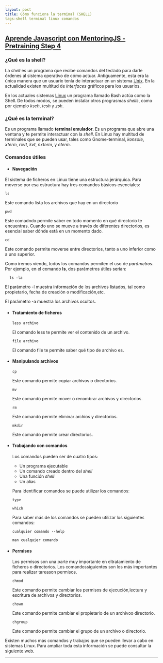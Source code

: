 ```yaml
---
layout: post
title: Cómo funciona la terminal (SHELL)
tags:shell terminal linux comandos 
---
```

## [**Aprende Javascript con MentoringJS - Pretraining Step 4**](http://MentoringJS.com)
### ¿Qué es la shell?
La _shell_ es un programa que recibe comandos del teclado para darle órdenes al sistema operativo de cómo actuar. Antiguamente, esta era la única manera que un usuario tenía de interactuar en un sistema [Unix](http://www.unix.org/what_is_unix/history_timeline.html).
En la actualidad existen multitud de _interfaces_ gráficos para los usuarios.

En los actuales sistemas [Linux](https://www.debian.org/releases/stable/armel/ch01s02.html.es) un programa llamado Bash actúa como la Shell. De todos modos, se pueden instalar otros prograsmas _shells_, como por ejemplo _ksch_, _tcsh_ y _zsh_.

### ¿Qué es la terminal?

Es un programa llamado **terminal emulador**. Es un programa que abre una ventana y te permite interactuar con la _shell_.  En Linux hay multitud de terminales que se pueden usar, tales como Gnome-terminal, _konsole_, _xterm_, _rxvt_, _kvt_, _nxterm_, y _eterm_.

### Comandos útiles
+ #### Navegación
El sistema de ficheros en Linux tiene una estructura jerárquica. Para moverse por esa estructura hay tres comandos básicos esenciales:
```
ls
```
Este comando lista los archivos que hay en un directorio
```
pwd
```
Este comadndo permite saber en todo momento en qué directorio te encuentras. Cuando uno se mueve a través de diferentes directorios, es esencial saber dónde está en un momento dado.
```
cd
```
Este comando permite moverse entre directorios, tanto a uno inferior como a uno superior.

  Como iremos viendo, todos los comandos permiten el uso de _parámetros_.
  Por ejemplo, en el comando **ls**, dos parámetros útiles serían:
  ```
    ls -la

  ```
El parámetro -l muestra información de los archivos listados, tal como propietario, fecha de creación o modificación,etc.

  El parámetro -a muestra los archivos ocultos.

+ #### Tratamiento de ficheros

  ```
  less archivo
  ```
  El comando less te permite ver el contenido de un archivo.
  ```
  file archivo
  ```
  El comando file te permite saber qué tipo de archivo es.


+ #### Manipulando archivos

  ```
  cp
  ```
  Este comando permite copiar archivos o directorios.
  ```
  mv
  ```
  Este comando permite mover o renombrar archivos y directorios.
  ```
  rm
  ```
  Este comando permite eliminar archios y directorios.
  ```
  mkdir
  ```
  Este comando permite crear directorios.

+ #### Trabajando con comandos

  Los comandos pueden ser de cuatro tipos:

    * Un programa ejecutable
    * Un comando creado dentro del _shell_
    * Una función _shell_
    * Un alias

  Para identificar comandos se puede utilizar los comandos:
  ```
  type
  ```
  ```
  which
  ```

  Para saber más de los comandos se pueden utilizar los siguientes comandos:

  ```
  cualquier comando --help
  ```
  ```
  man cualquier comando
  ```

+ #### Permisos

  Los permisos son una parte muy importante en eltratamiento de ficheros o directorios. Los comandossiguientes son los más importantes para realizar tareason permisos.

  ```
  chmod
  ```
  Este comando permite cambiar los permisos de ejecución,lectura y escritura de archivos y directorios.
  ```
  chown
  ```
  Este comando permite cambiar el propietario de un archivoo directorio.
  ```
  chgroup
    ```
    Este comando permite cambiar el grupo de un archivo o directorio.


Existen muchos más comandos y trabajos que se pueden llevar a cabo en sistemas Linux. Para ampliar toda esta información se puede consultar la [siguiente web.](http://linuxcommand.org/lc3_learning_the_shell.php)

---
